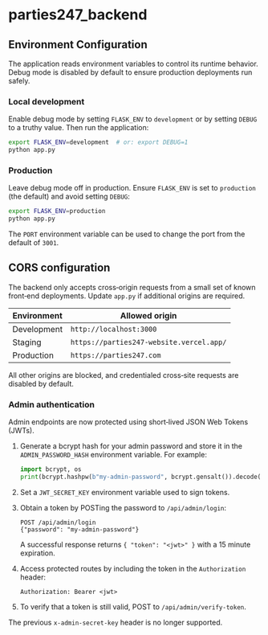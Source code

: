# parties247_backend

## Environment Configuration

The application reads environment variables to control its runtime
behavior. Debug mode is disabled by default to ensure production
deployments run safely.

### Local development

Enable debug mode by setting `FLASK_ENV` to `development` or by setting
`DEBUG` to a truthy value. Then run the application:

```bash
export FLASK_ENV=development  # or: export DEBUG=1
python app.py
```

### Production

Leave debug mode off in production. Ensure `FLASK_ENV` is set to
`production` (the default) and avoid setting `DEBUG`:

```bash
export FLASK_ENV=production
python app.py
```

The `PORT` environment variable can be used to change the port from the
default of `3001`.

## CORS configuration

The backend only accepts cross‑origin requests from a small set of known
front‑end deployments. Update `app.py` if additional origins are required.

| Environment | Allowed origin               |
|-------------|------------------------------|
| Development | `http://localhost:3000`      |
| Staging     | `https://parties247-website.vercel.app/` |
| Production  | `https://parties247.com`     |

All other origins are blocked, and credentialed cross‑site requests are
disabled by default.

### Admin authentication

Admin endpoints are now protected using short‑lived JSON Web Tokens (JWTs).

1. Generate a bcrypt hash for your admin password and store it in the
   `ADMIN_PASSWORD_HASH` environment variable. For example:

   ```python
   import bcrypt, os
   print(bcrypt.hashpw(b"my-admin-password", bcrypt.gensalt()).decode())
   ```

2. Set a `JWT_SECRET_KEY` environment variable used to sign tokens.

3. Obtain a token by POSTing the password to `/api/admin/login`:

   ```http
   POST /api/admin/login
   {"password": "my-admin-password"}
   ```

   A successful response returns `{ "token": "<jwt>" }` with a 15 minute
   expiration.

4. Access protected routes by including the token in the `Authorization`
   header:

   ```http
   Authorization: Bearer <jwt>
   ```

5. To verify that a token is still valid, POST to `/api/admin/verify-token`.

The previous `x-admin-secret-key` header is no longer supported.